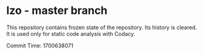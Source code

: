 # lzo - master branch

This repository contains frozen state of the repository.
Its history is cleared. It is used only for static code
analysis with Codacy.

Commit Time: 1700638071